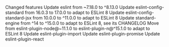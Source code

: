 Changed features
Update eslint from ~7.18.0 to ^8.13.0
Update eslint-config-standard from 16.0.3 to 17.0.0 to adapt to ESLint 8
Update eslint-config-standard-jsx from 10.0.0 to ^11.0.0 to adapt to ESLint 8
Update standard-engine from ^14 to ^15.0.0 to adapt to ESLint 8, see its CHANGELOG
Move from eslint-plugin-node@~11.1.0 to eslint-plugin-n@^15.1.0 to adapt to ESLint 8
Update eslint-plugin-import
Update eslint-plugin-promise
Update eslint-plugin-react